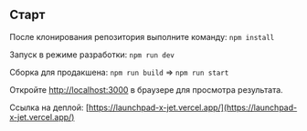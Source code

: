 ## Старт

После клонирования репозитория выполните команду: `npm install`

Запуск в режиме разработки: `npm run dev`

Сборка для продакшена: `npm run build` => `npm run start`

Откройте [http://localhost:3000](http://localhost:3000) в браузере для просмотра результата.

Ссылка на деплой: [https://launchpad-x-jet.vercel.app/](https://launchpad-x-jet.vercel.app/)

